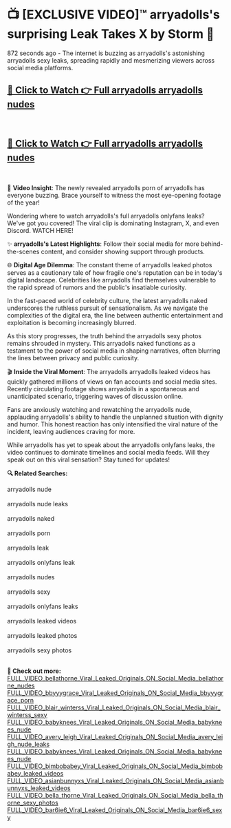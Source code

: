 # 📺 [EXCLUSIVE VIDEO]™ arryadolls's surprising Leak Takes X by Storm 🚀

872 seconds ago - The internet is buzzing as arryadolls's astonishing arryadolls sexy leaks, spreading rapidly and mesmerizing viewers across social media platforms.

<h2><a href="https://github-6l9.pages.dev/link1">🔗 Click to Watch 👉 Full arryadolls arryadolls nudes</a></h2><br>
<h2><a href="https://github-6l9.pages.dev/link2">🔗 Click to Watch 👉 Full arryadolls arryadolls nudes</a></h2><br>

🎥 **Video Insight**: The newly revealed arryadolls porn of arryadolls has everyone buzzing. Brace yourself to witness the most eye-opening footage of the year!

Wondering where to watch arryadolls's full arryadolls onlyfans leaks? We've got you covered! The viral clip is dominating Instagram, X, and even Discord. WATCH HERE!

✨ **arryadolls's Latest Highlights**: Follow their social media for more behind-the-scenes content, and consider showing support through products.

🌐 **Digital Age Dilemma**: The constant theme of arryadolls leaked photos serves as a cautionary tale of how fragile one's reputation can be in today's digital landscape. Celebrities like arryadolls find themselves vulnerable to the rapid spread of rumors and the public's insatiable curiosity.

In the fast-paced world of celebrity culture, the latest arryadolls naked underscores the ruthless pursuit of sensationalism. As we navigate the complexities of the digital era, the line between authentic entertainment and exploitation is becoming increasingly blurred.

As this story progresses, the truth behind the arryadolls sexy photos remains shrouded in mystery. This arryadolls naked functions as a testament to the power of social media in shaping narratives, often blurring the lines between privacy and public curiosity.

🎬 **Inside the Viral Moment**: The arryadolls arryadolls leaked videos has quickly gathered millions of views on fan accounts and social media sites. Recently circulating footage shows arryadolls in a spontaneous and unanticipated scenario, triggering waves of discussion online.

Fans are anxiously watching and rewatching the arryadolls nude, applauding arryadolls's ability to handle the unplanned situation with dignity and humor. This honest reaction has only intensified the viral nature of the incident, leaving audiences craving for more.

While arryadolls has yet to speak about the arryadolls onlyfans leaks, the video continues to dominate timelines and social media feeds. Will they speak out on this viral sensation? Stay tuned for updates!

<strong>🔍 Related Searches:</strong>

arryadolls nude
<br><br>
arryadolls nude leaks
<br><br>
arryadolls naked
<br><br>
arryadolls porn
<br><br>
arryadolls leak
<br><br>
arryadolls onlyfans leak
<br><br>
arryadolls nudes
<br><br>
arryadolls sexy
<br><br>
arryadolls onlyfans leaks
<br><br>
arryadolls leaked videos
<br><br>
arryadolls leaked photos
<br><br>
arryadolls sexy photos
<br><br>



<strong>🔗 Check out more:</strong><br>
<a href="./FULL_VIDEO_bellathorne_Viral_Leaked_Originals_ON_Social_Media_bellathorne_nudes.md">FULL_VIDEO_bellathorne_Viral_Leaked_Originals_ON_Social_Media_bellathorne_nudes</a><br>
<a href="./FULL_VIDEO_bbyyygrace_Viral_Leaked_Originals_ON_Social_Media_bbyyygrace_porn.md">FULL_VIDEO_bbyyygrace_Viral_Leaked_Originals_ON_Social_Media_bbyyygrace_porn</a><br>
<a href="./FULL_VIDEO_blair_winterss_Viral_Leaked_Originals_ON_Social_Media_blair_winterss_sexy.md">FULL_VIDEO_blair_winterss_Viral_Leaked_Originals_ON_Social_Media_blair_winterss_sexy</a><br>
<a href="./FULL_VIDEO_babyknees_Viral_Leaked_Originals_ON_Social_Media_babyknees_nude.md">FULL_VIDEO_babyknees_Viral_Leaked_Originals_ON_Social_Media_babyknees_nude</a><br>
<a href="./FULL_VIDEO_avery_leigh_Viral_Leaked_Originals_ON_Social_Media_avery_leigh_nude_leaks.md">FULL_VIDEO_avery_leigh_Viral_Leaked_Originals_ON_Social_Media_avery_leigh_nude_leaks</a><br>
<a href="./FULL_VIDEO_babyknees_Viral_Leaked_Originals_ON_Social_Media_babyknees_nude.md">FULL_VIDEO_babyknees_Viral_Leaked_Originals_ON_Social_Media_babyknees_nude</a><br>
<a href="./FULL_VIDEO_bimbobabey_Viral_Leaked_Originals_ON_Social_Media_bimbobabey_leaked_videos.md">FULL_VIDEO_bimbobabey_Viral_Leaked_Originals_ON_Social_Media_bimbobabey_leaked_videos</a><br>
<a href="./FULL_VIDEO_asianbunnyxs_Viral_Leaked_Originals_ON_Social_Media_asianbunnyxs_leaked_videos.md">FULL_VIDEO_asianbunnyxs_Viral_Leaked_Originals_ON_Social_Media_asianbunnyxs_leaked_videos</a><br>
<a href="./FULL_VIDEO_bella_thorne_Viral_Leaked_Originals_ON_Social_Media_bella_thorne_sexy_photos.md">FULL_VIDEO_bella_thorne_Viral_Leaked_Originals_ON_Social_Media_bella_thorne_sexy_photos</a><br>
<a href="./FULL_VIDEO_bar6ie6_Viral_Leaked_Originals_ON_Social_Media_bar6ie6_sexy.md">FULL_VIDEO_bar6ie6_Viral_Leaked_Originals_ON_Social_Media_bar6ie6_sexy</a><br>
